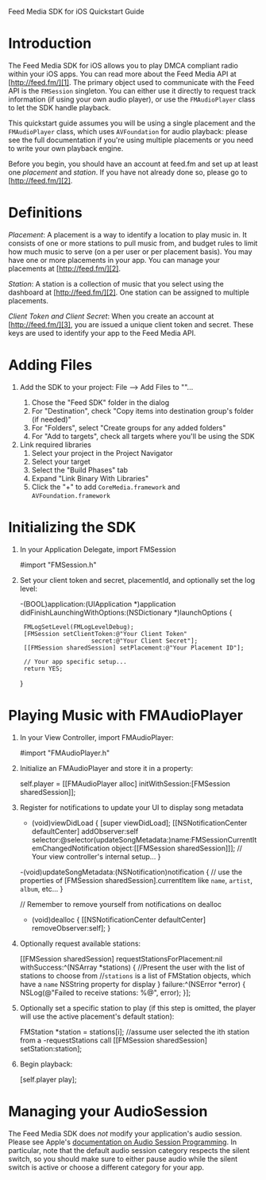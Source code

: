 Feed Media SDK for iOS Quickstart Guide

Introduction
============

The Feed Media SDK for iOS allows you to play DMCA compliant radio within your iOS apps. You can read more about the Feed Media API at [http://feed.fm/][1]. The primary object used to communicate with the Feed API is the `FMSession` singleton. You can either use it directly to request track information (if using your own audio player), or use the `FMAudioPlayer` class to let the SDK handle playback. 

This quickstart guide assumes you will be using a single placement and the `FMAudioPlayer` class, which uses `AVFoundation` for audio playback: please see the full documentation if you're using multiple placements or you need to write your own playback engine.

Before you begin, you should have an account at feed.fm and set up at least one *placement* and *station*. If you have not already done so, please go to [http://feed.fm/][2]. 

Definitions
===========

*Placement*: A placement is a way to identify a location to play music in. It consists of one or more stations to pull music from, and budget rules to limit how much music to serve (on a per user or per placement basis). You may have one or more placements in your app. You can manage your placements at [http://feed.fm/][2].

*Station*: A station is a collection of music that you select using the dashboard at [http://feed.fm/][2]. One station can be assigned to multiple placements.

*Client Token and Client Secret*: When you create an account at [http://feed.fm/][3], you are issued a unique client token and secret. These keys are used to identify your app to the Feed Media API.

Adding Files
============

1. Add the SDK to your project: File --> Add Files to "<Your Project>"...
    1. Chose the "Feed SDK" folder in the dialog
    2. For "Destination", check "Copy items into destination group's folder (if needed)"
    3. For "Folders", select "Create groups for any added folders"
    4. For "Add to targets", check all targets where you'll be using the SDK
2. Link required libraries
    1. Select your project in the Project Navigator
    2. Select your target
    3. Select the "Build Phases" tab
    4. Expand "Link Binary With Libraries"
    5. Click the "+" to add `CoreMedia.framework` and `AVFoundation.framework`

Initializing the SDK
====================

1) In your Application Delegate, import FMSession

    #import "FMSession.h"

2) Set your client token and secret, placementId, and optionally set the log level:

    -(BOOL)application:(UIApplication *)application 
                didFinishLaunchingWithOptions:(NSDictionary *)launchOptions {

        FMLogSetLevel(FMLogLevelDebug);
        [FMSession setClientToken:@"Your Client Token"
                           secret:@"Your Client Secret"];
        [[FMSession sharedSession] setPlacement:@"Your Placement ID"];

        // Your app specific setup...
        return YES;
    }

Playing Music with FMAudioPlayer
================================

1) In your View Controller, import FMAudioPlayer: 

    #import "FMAudioPlayer.h"

2) Initialize an FMAudioPlayer and store it in a property:

    self.player = [[FMAudioPlayer alloc] initWithSession:[FMSession sharedSession]];

3) Register for notifications to update your UI to display song metadata

    - (void)viewDidLoad {
        [super viewDidLoad];
        [[NSNotificationCenter defaultCenter] addObserver:self selector:@selector(updateSongMetadata:)name:FMSessionCurrentItemChangedNotification object:[[FMSession sharedSession]]];
        // Your view controller's internal setup...
    }

    -(void)updateSongMetadata:(NSNotification)notification {
        // use the properties of [FMSession sharedSession].currentItem like `name`, `artist`, `album`, etc...
    }

    // Remember to remove yourself from notifications on dealloc
    - (void)dealloc {
        [[NSNotificationCenter defaultCenter] removeObserver:self];
    }

4) Optionally request available stations:

    [[FMSession sharedSession] requestStationsForPlacement:nil
                                               withSuccess:^(NSArray *stations) 
    {
        //Present the user with the list of stations to choose from
        //`stations` is a list of FMStation objects, which have a `name` NSString property for display
    }
                                                   failure:^(NSError *error) 
    {
        NSLog(@"Failed to receive stations: %@", error);
    }];

5) Optionally set a specific station to play (if this step is omitted, the player will use the active placement's default station):

    FMStation *station = stations[i];   //assume user selected the ith station from a -requestStations call
    [[FMSession sharedSession] setStation:station];

6) Begin playback:

    [self.player play];

Managing your AudioSession
==========================

The Feed Media SDK does *not* modify your application's audio session. Please see Apple's [documentation on Audio Session Programming][4]. In particular, note that the default audio session category respects the silent switch, so you should make sure to either pause audio while the silent switch is active or choose a different category for your app.


[1]: http://feed.fm/documentation
[2]: http://feed.fm/dashboard
[3]: http://feed.fm/
[4]: http://developer.apple.com/library/ios/#documentation/Audio/Conceptual/AudioSessionProgrammingGuide/Introduction/Introduction.html